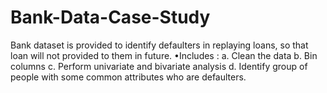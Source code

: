 # Bank-Data-Case-Study
Bank dataset is provided to identify defaulters in replaying loans, so that loan will not provided to them in future. •Includes : a. Clean the data b. Bin columns c. Perform univariate and bivariate analysis d. Identify group of people with some common attributes who are defaulters.
